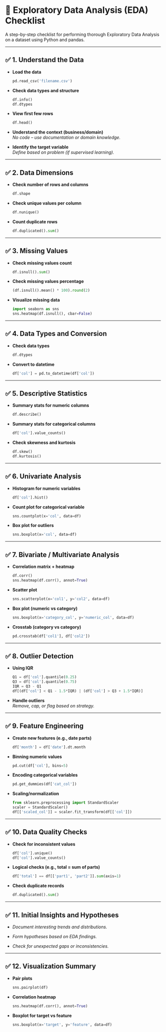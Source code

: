 
# 🧪 Exploratory Data Analysis (EDA) Checklist

A step-by-step checklist for performing thorough Exploratory Data Analysis on a dataset using Python and pandas.

---

## ✅ 1. Understand the Data

- **Load the data**  
  ```python
  pd.read_csv('filename.csv')
  ```

- **Check data types and structure**  
  ```python
  df.info()
  df.dtypes
  ```

- **View first few rows**  
  ```python
  df.head()
  ```

- **Understand the context (business/domain)**  
  _No code – use documentation or domain knowledge._

- **Identify the target variable**  
  _Define based on problem (if supervised learning)._

---

## ✅ 2. Data Dimensions

- **Check number of rows and columns**  
  ```python
  df.shape
  ```

- **Check unique values per column**  
  ```python
  df.nunique()
  ```

- **Count duplicate rows**  
  ```python
  df.duplicated().sum()
  ```

---

## ✅ 3. Missing Values

- **Check missing values count**  
  ```python
  df.isnull().sum()
  ```

- **Check missing values percentage**  
  ```python
  (df.isnull().mean() * 100).round(2)
  ```

- **Visualize missing data**  
  ```python
  import seaborn as sns
  sns.heatmap(df.isnull(), cbar=False)
  ```

---

## ✅ 4. Data Types and Conversion

- **Check data types**  
  ```python
  df.dtypes
  ```

- **Convert to datetime**  
  ```python
  df['col'] = pd.to_datetime(df['col'])
  ```

---

## ✅ 5. Descriptive Statistics

- **Summary stats for numeric columns**  
  ```python
  df.describe()
  ```

- **Summary stats for categorical columns**  
  ```python
  df['col'].value_counts()
  ```

- **Check skewness and kurtosis**  
  ```python
  df.skew()
  df.kurtosis()
  ```

---

## ✅ 6. Univariate Analysis

- **Histogram for numeric variables**  
  ```python
  df['col'].hist()
  ```

- **Count plot for categorical variable**  
  ```python
  sns.countplot(x='col', data=df)
  ```

- **Box plot for outliers**  
  ```python
  sns.boxplot(x='col', data=df)
  ```

---

## ✅ 7. Bivariate / Multivariate Analysis

- **Correlation matrix + heatmap**  
  ```python
  df.corr()
  sns.heatmap(df.corr(), annot=True)
  ```

- **Scatter plot**  
  ```python
  sns.scatterplot(x='col1', y='col2', data=df)
  ```

- **Box plot (numeric vs category)**  
  ```python
  sns.boxplot(x='category_col', y='numeric_col', data=df)
  ```

- **Crosstab (category vs category)**  
  ```python
  pd.crosstab(df['col1'], df['col2'])
  ```

---

## ✅ 8. Outlier Detection

- **Using IQR**  
  ```python
  Q1 = df['col'].quantile(0.25)
  Q3 = df['col'].quantile(0.75)
  IQR = Q3 - Q1
  df[(df['col'] < Q1 - 1.5*IQR) | (df['col'] > Q3 + 1.5*IQR)]
  ```

- **Handle outliers**  
  _Remove, cap, or flag based on strategy._

---

## ✅ 9. Feature Engineering

- **Create new features (e.g., date parts)**  
  ```python
  df['month'] = df['date'].dt.month
  ```

- **Binning numeric values**  
  ```python
  pd.cut(df['col'], bins=5)
  ```

- **Encoding categorical variables**  
  ```python
  pd.get_dummies(df['cat_col'])
  ```

- **Scaling/normalization**  
  ```python
  from sklearn.preprocessing import StandardScaler
  scaler = StandardScaler()
  df[['scaled_col']] = scaler.fit_transform(df[['col']])
  ```

---

## ✅ 10. Data Quality Checks

- **Check for inconsistent values**  
  ```python
  df['col'].unique()
  df['col'].value_counts()
  ```

- **Logical checks (e.g., total = sum of parts)**  
  ```python
  df['total'] == df[['part1', 'part2']].sum(axis=1)
  ```

- **Check duplicate records**  
  ```python
  df.duplicated().sum()
  ```

---

## ✅ 11. Initial Insights and Hypotheses

- _Document interesting trends and distributions._

- _Form hypotheses based on EDA findings._

- _Check for unexpected gaps or inconsistencies._

---

## ✅ 12. Visualization Summary

- **Pair plots**  
  ```python
  sns.pairplot(df)
  ```

- **Correlation heatmap**  
  ```python
  sns.heatmap(df.corr(), annot=True)
  ```

- **Boxplot for target vs feature**  
  ```python
  sns.boxplot(x='target', y='feature', data=df)
  ```

